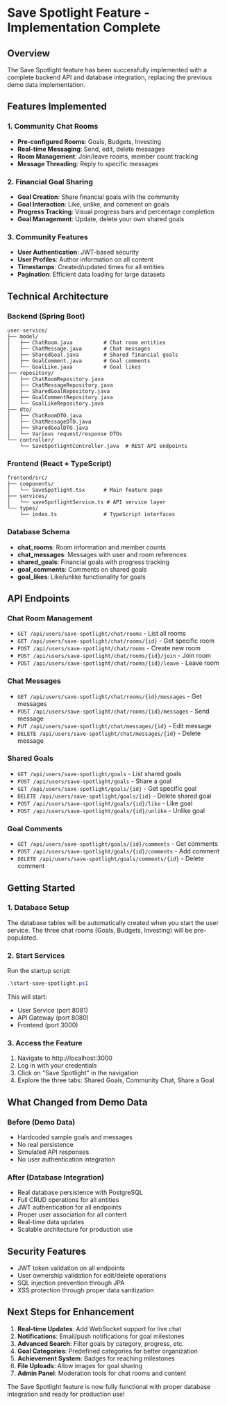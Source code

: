 # Save Spotlight Feature - Implementation Complete

## Overview
The Save Spotlight feature has been successfully implemented with a complete backend API and database integration, replacing the previous demo data implementation.

## Features Implemented

### 1. Community Chat Rooms
- **Pre-configured Rooms**: Goals, Budgets, Investing
- **Real-time Messaging**: Send, edit, delete messages
- **Room Management**: Join/leave rooms, member count tracking
- **Message Threading**: Reply to specific messages

### 2. Financial Goal Sharing
- **Goal Creation**: Share financial goals with the community
- **Goal Interaction**: Like, unlike, and comment on goals
- **Progress Tracking**: Visual progress bars and percentage completion
- **Goal Management**: Update, delete your own shared goals

### 3. Community Features
- **User Authentication**: JWT-based security
- **User Profiles**: Author information on all content
- **Timestamps**: Created/updated times for all entities
- **Pagination**: Efficient data loading for large datasets

## Technical Architecture

### Backend (Spring Boot)
```
user-service/
├── model/
│   ├── ChatRoom.java          # Chat room entities
│   ├── ChatMessage.java       # Chat messages
│   ├── SharedGoal.java        # Shared financial goals
│   ├── GoalComment.java       # Goal comments
│   └── GoalLike.java          # Goal likes
├── repository/
│   ├── ChatRoomRepository.java
│   ├── ChatMessageRepository.java
│   ├── SharedGoalRepository.java
│   ├── GoalCommentRepository.java
│   └── GoalLikeRepository.java
├── dto/
│   ├── ChatRoomDTO.java
│   ├── ChatMessageDTO.java
│   ├── SharedGoalDTO.java
│   └── Various request/response DTOs
└── controller/
    └── SaveSpotlightController.java  # REST API endpoints
```

### Frontend (React + TypeScript)
```
frontend/src/
├── components/
│   └── SaveSpotlight.tsx      # Main feature page
├── services/
│   └── saveSpotlightService.ts # API service layer
└── types/
    └── index.ts               # TypeScript interfaces
```

### Database Schema
- **chat_rooms**: Room information and member counts
- **chat_messages**: Messages with user and room references
- **shared_goals**: Financial goals with progress tracking
- **goal_comments**: Comments on shared goals
- **goal_likes**: Like/unlike functionality for goals

## API Endpoints

### Chat Room Management
- `GET /api/users/save-spotlight/chat/rooms` - List all rooms
- `GET /api/users/save-spotlight/chat/rooms/{id}` - Get specific room
- `POST /api/users/save-spotlight/chat/rooms` - Create new room
- `POST /api/users/save-spotlight/chat/rooms/{id}/join` - Join room
- `POST /api/users/save-spotlight/chat/rooms/{id}/leave` - Leave room

### Chat Messages
- `GET /api/users/save-spotlight/chat/rooms/{id}/messages` - Get messages
- `POST /api/users/save-spotlight/chat/rooms/{id}/messages` - Send message
- `PUT /api/users/save-spotlight/chat/messages/{id}` - Edit message
- `DELETE /api/users/save-spotlight/chat/messages/{id}` - Delete message

### Shared Goals
- `GET /api/users/save-spotlight/goals` - List shared goals
- `POST /api/users/save-spotlight/goals` - Share a goal
- `GET /api/users/save-spotlight/goals/{id}` - Get specific goal
- `DELETE /api/users/save-spotlight/goals/{id}` - Delete shared goal
- `POST /api/users/save-spotlight/goals/{id}/like` - Like goal
- `POST /api/users/save-spotlight/goals/{id}/unlike` - Unlike goal

### Goal Comments
- `GET /api/users/save-spotlight/goals/{id}/comments` - Get comments
- `POST /api/users/save-spotlight/goals/{id}/comments` - Add comment
- `DELETE /api/users/save-spotlight/goals/comments/{id}` - Delete comment

## Getting Started

### 1. Database Setup
The database tables will be automatically created when you start the user service. The three chat rooms (Goals, Budgets, Investing) will be pre-populated.

### 2. Start Services
Run the startup script:
```powershell
.\start-save-spotlight.ps1
```

This will start:
- User Service (port 8081)
- API Gateway (port 8080)  
- Frontend (port 3000)

### 3. Access the Feature
1. Navigate to http://localhost:3000
2. Log in with your credentials
3. Click on "Save Spotlight" in the navigation
4. Explore the three tabs: Shared Goals, Community Chat, Share a Goal

## What Changed from Demo Data

### Before (Demo Data)
- Hardcoded sample goals and messages
- No real persistence
- Simulated API responses
- No user authentication integration

### After (Database Integration)
- Real database persistence with PostgreSQL
- Full CRUD operations for all entities
- JWT authentication for all endpoints
- Proper user association for all content
- Real-time data updates
- Scalable architecture for production use

## Security Features
- JWT token validation on all endpoints
- User ownership validation for edit/delete operations
- SQL injection prevention through JPA
- XSS protection through proper data sanitization

## Next Steps for Enhancement
1. **Real-time Updates**: Add WebSocket support for live chat
2. **Notifications**: Email/push notifications for goal milestones
3. **Advanced Search**: Filter goals by category, progress, etc.
4. **Goal Categories**: Predefined categories for better organization
5. **Achievement System**: Badges for reaching milestones
6. **File Uploads**: Allow images for goal sharing
7. **Admin Panel**: Moderation tools for chat rooms and content

The Save Spotlight feature is now fully functional with proper database integration and ready for production use!
